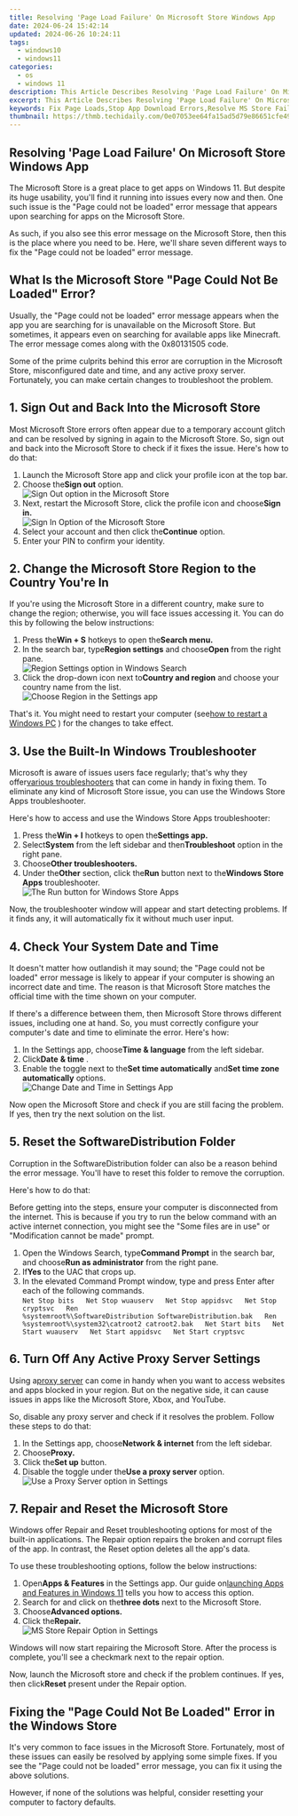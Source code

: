 ```yaml
---
title: Resolving 'Page Load Failure' On Microsoft Store Windows App
date: 2024-06-24 15:42:14
updated: 2024-06-26 10:24:11
tags:
  - windows10
  - windows11
categories:
  - os
  - windows 11
description: This Article Describes Resolving 'Page Load Failure' On Microsoft Store Windows App
excerpt: This Article Describes Resolving 'Page Load Failure' On Microsoft Store Windows App
keywords: Fix Page Loads,Stop App Download Errors,Resolve MS Store Failures,Quick MS Store Speed Fixes,Overcoming App Load Issues,Optimize Windows App Performance,Troubleshoot Microsoft Store
thumbnail: https://thmb.techidaily.com/0e07053ee64fa15ad5d79e86651cfe492e77f4718babb9ab9f4f477093729fe7.jpg
---
```


## Resolving 'Page Load Failure' On Microsoft Store Windows App

 The Microsoft Store is a great place to get apps on Windows 11\. But despite its huge usability, you'll find it running into issues every now and then. One such issue is the "Page could not be loaded" error message that appears upon searching for apps on the Microsoft Store.

 As such, if you also see this error message on the Microsoft Store, then this is the place where you need to be. Here, we'll share seven different ways to fix the "Page could not be loaded" error message.

## What Is the Microsoft Store "Page Could Not Be Loaded" Error?

 Usually, the "Page could not be loaded" error message appears when the app you are searching for is unavailable on the Microsoft Store. But sometimes, it appears even on searching for available apps like Minecraft. The error message comes along with the 0x80131505 code.

 Some of the prime culprits behind this error are corruption in the Microsoft Store, misconfigured date and time, and any active proxy server. Fortunately, you can make certain changes to troubleshoot the problem.

## 1\. Sign Out and Back Into the Microsoft Store

 Most Microsoft Store errors often appear due to a temporary account glitch and can be resolved by signing in again to the Microsoft Store. So, sign out and back into the Microsoft Store to check if it fixes the issue. Here's how to do that:

1. Launch the Microsoft Store app and click your profile icon at the top bar.
2. Choose the**Sign out** option.  
![Sign Out option in the Microsoft Store](https://static1.makeuseofimages.com/wordpress/wp-content/uploads/2023/01/sign-out-option.jpg)
3. Next, restart the Microsoft Store, click the profile icon and choose**Sign in.**  
![Sign In Option of the Microsoft Store](https://static1.makeuseofimages.com/wordpress/wp-content/uploads/2023/01/sign-in-option.jpg)
4. Select your account and then click the**Continue** option.
5. Enter your PIN to confirm your identity.

## 2\. Change the Microsoft Store Region to the Country You're In

 If you're using the Microsoft Store in a different country, make sure to change the region; otherwise, you will face issues accessing it. You can do this by following the below instructions:

1. Press the**Win + S** hotkeys to open the**Search menu.**
2. In the search bar, type**Region settings** and choose**Open** from the right pane.  
![Region Settings option in Windows Search](https://static1.makeuseofimages.com/wordpress/wp-content/uploads/2023/01/region-settings-1.jpg)
3. Click the drop-down icon next to**Country and region** and choose your country name from the list.  
![Choose Region in the Settings app](https://static1.makeuseofimages.com/wordpress/wp-content/uploads/2023/01/choose-region.jpg)

 That's it. You might need to restart your computer (see[how to restart a Windows PC](https://www.makeuseof.com/windows-restart-methods/) ) for the changes to take effect.

## 3\. Use the Built-In Windows Troubleshooter

 Microsoft is aware of issues users face regularly; that's why they offer[various troubleshooters](https://www.makeuseof.com/windows-11-troubleshooters/) that can come in handy in fixing them. To eliminate any kind of Microsoft Store issue, you can use the Windows Store Apps troubleshooter.

 Here's how to access and use the Windows Store Apps troubleshooter:

1. Press the**Win + I** hotkeys to open the**Settings app.**
2. Select**System** from the left sidebar and then**Troubleshoot** option in the right pane.
3. Choose**Other troubleshooters.**
4. Under the**Other** section, click the**Run** button next to the**Windows Store Apps** troubleshooter.  
![The Run button for Windows Store Apps](https://static1.makeuseofimages.com/wordpress/wp-content/uploads/2022/12/the-run-button.jpg)

 Now, the troubleshooter window will appear and start detecting problems. If it finds any, it will automatically fix it without much user input.

## 4\. Check Your System Date and Time

 It doesn't matter how outlandish it may sound; the "Page could not be loaded" error message is likely to appear if your computer is showing an incorrect date and time. The reason is that Microsoft Store matches the official time with the time shown on your computer.

 If there's a difference between them, then Microsoft Store throws different issues, including one at hand. So, you must correctly configure your computer's date and time to eliminate the error. Here's how:

1. In the Settings app, choose**Time & language** from the left sidebar.
2. Click**Date** **& time** .
3. Enable the toggle next to the**Set time automatically** and**Set time zone automatically** options.  
![Change Date and Time in Settings App](https://static1.makeuseofimages.com/wordpress/wp-content/uploads/2023/01/change-date-and-time.jpg)

 Now open the Microsoft Store and check if you are still facing the problem. If yes, then try the next solution on the list.

## 5\. Reset the SoftwareDistribution Folder

 Corruption in the SoftwareDistribution folder can also be a reason behind the error message. You'll have to reset this folder to remove the corruption.

Here's how to do that:

 Before getting into the steps, ensure your computer is disconnected from the internet. This is because if you try to run the below command with an active internet connection, you might see the "Some files are in use" or "Modification cannot be made" prompt.

1. Open the Windows Search, type**Command Prompt** in the search bar, and choose**Run as administrator** from the right pane.
2. If**Yes** to the UAC that crops up.
3. In the elevated Command Prompt window, type and press Enter after each of the following commands.  
`Net Stop bits  
Net Stop wuauserv  
Net Stop appidsvc  
Net Stop cryptsvc  
Ren %systemroot%\SoftwareDistribution SoftwareDistribution.bak  
Ren %systemroot%\system32\catroot2 catroot2.bak  
Net Start bits  
Net Start wuauserv  
Net Start appidsvc  
Net Start cryptsvc`

## 6\. Turn Off Any Active Proxy Server Settings

 Using a[proxy server](https://www.makeuseof.com/tag/what-is-a-proxy-server/) can come in handy when you want to access websites and apps blocked in your region. But on the negative side, it can cause issues in apps like the Microsoft Store, Xbox, and YouTube.

 So, disable any proxy server and check if it resolves the problem. Follow these steps to do that:

1. In the Settings app, choose**Network & internet** from the left sidebar.
2. Choose**Proxy.**
3. Click the**Set up** button.
4. Disable the toggle under the**Use a proxy server** option.  
![Use a Proxy Server option in Settings](https://static1.makeuseofimages.com/wordpress/wp-content/uploads/2023/01/use-a-proxy-server-option.jpg)

## 7\. Repair and Reset the Microsoft Store

 Windows offer Repair and Reset troubleshooting options for most of the built-in applications. The Repair option repairs the broken and corrupt files of the app. In contrast, the Reset option deletes all the app's data.

To use these troubleshooting options, follow the below instructions:

1. Open**Apps & Features** in the Settings app. Our guide on[launching Apps and Features in Windows 11](https://www.makeuseof.com/9-ways-to-open-the-apps-features-tool-in-windows-11/) tells you how to access this option.
2. Search for and click on the**three dots** next to the Microsoft Store.
3. Choose**Advanced options.**
4. Click the**Repair.**  
![MS Store Repair Option in Settings](https://static1.makeuseofimages.com/wordpress/wp-content/uploads/2023/01/ms-store-repair-option.jpg)

 Windows will now start repairing the Microsoft Store. After the process is complete, you'll see a checkmark next to the repair option.

 Now, launch the Microsoft store and check if the problem continues. If yes, then click**Reset** present under the Repair option.

## Fixing the "Page Could Not Be Loaded" Error in the Windows Store

 It's very common to face issues in the Microsoft Store. Fortunately, most of these issues can easily be resolved by applying some simple fixes. If you see the "Page could not be loaded" error message, you can fix it using the above solutions.

 However, if none of the solutions was helpful, consider resetting your computer to factory defaults.


<ins class="adsbygoogle"
     style="display:block"
     data-ad-format="autorelaxed"
     data-ad-client="ca-pub-7571918770474297"
     data-ad-slot="1223367746"></ins>



<ins class="adsbygoogle"
     style="display:block"
     data-ad-client="ca-pub-7571918770474297"
     data-ad-slot="8358498916"
     data-ad-format="auto"
     data-full-width-responsive="true"></ins>

